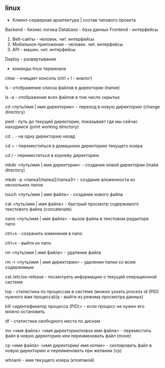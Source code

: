## linux

- Клиент-серверная архитектура | состав типового проекта

Backend - бизнес логика
Database - база данных
Frontend - интерфейсы

1. Веб-сайты - человек. чит. интерфейсы
2. Мобильное приложение - человек. чит. интерфейсы
3. API - машин. чит. интерфейсы

Deploy - развертывание


- команды linux терминала

clear - очищает консоль (ctrl + l - аналог)

ls - отображение списка файлов в директории (папке)

ls -a - отображение всех файлов в том числе скрытых

cd <путь/имя | имя директории> - переход в новую директорию (change directory)

pwd - путь до текущей директории, показывает где мы сейчас находимся (print working directory)

cd .. - на одну директорию назад

cd ~ - переместиться в домашнюю директорию текущего юзера

cd / - переместиться в корневу директорию

mkdir <путь/имя | имя директории> - создание новой директории (make directory)

mkdir -p <папка1/папка2/папка3> - создание вложенности из нескольких папок

touch <путь/имя | имя файла> - создание нового файла

cat <путь/имя | имя файла> - быстрый просмотр содержимого текстового файла (concatenate)

nano <путь/имя | имя файла> - вызов файла в текстовом редакторе nano

ctrl+s - сохранить изменения в nano

ctrl+x - выйти из nano

rm <путь/имя | имя файла> - удаление файла

rm -r <путь/имя | имя директории> - удаление папки со всем содержимым

cat /etc/os-release - посмотреть информацию о текущей операционной системе

top - статистика по процессам в системе (можно узнать process id (PID) нужного вам процесса)(q - выйти из режима просмотра данных)

kill <идентификатор процесса (PID)> - если процесс не нужен его можно остановить

df - статистика свободного места по дискам

mv <имя файла> <имя директории/новое имя файла> - переместить файл в новую директорию или переименовать файл (move)

cp <имя файла> <имя директории/ имя копии> - скопировать файл в новую директорию и переименовать при желании (cp)

whoami - имя текущего юзера (ктоятакой)
